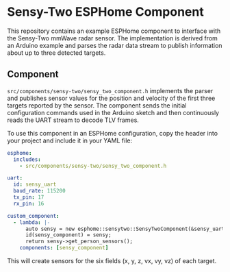 # Sensy-Two ESPHome Component

This repository contains an example ESPHome component to interface with the
Sensy-Two mmWave radar sensor. The implementation is derived from an Arduino
example and parses the radar data stream to publish information about up to
three detected targets.

## Component

`src/components/sensy-two/sensy_two_component.h` implements the parser and publishes sensor values for the
position and velocity of the first three targets reported by the sensor. The
component sends the initial configuration commands used in the Arduino sketch
and then continuously reads the UART stream to decode TLV frames.

To use this component in an ESPHome configuration, copy the header into your
project and include it in your YAML file:

```yaml
esphome:
  includes:
    - src/components/sensy-two/sensy_two_component.h

uart:
  id: sensy_uart
  baud_rate: 115200
  tx_pin: 17
  rx_pin: 16

custom_component:
  - lambda: |-
      auto sensy = new esphome::sensytwo::SensyTwoComponent(&sensy_uart);
      id(sensy_component) = sensy;
      return sensy->get_person_sensors();
    components: [sensy_component]
```

This will create sensors for the six fields (x, y, z, vx, vy, vz) of each
target.
